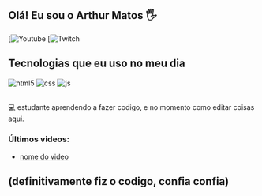 ## Olá! Eu sou o Arthur Matos 🖐️

[![Youtube]([link](https://www.youtube.com/watch?v=dQw4w9WgXcQ))
[![Twitch](link)

## Tecnologias que eu uso no meu dia

<div style="display: inline_block">
  <img align="center" alt="html5" src="https://img.shields.io/badge/Gmail-D14836?style=for-the-badge&logo=gmail&logoColor=white" />
  <img align="center" alt="css" src="https://img.shields.io/badge/Discord-7289DA?style=for-the-badge&logo=discord&logoColor=white" />
  <img align="center" alt="js" src="https://aleen42.github.io/badges/src/reddit.svg" />
</div><br/>

💻 estudante aprendendo a fazer codigo, e no momento como editar coisas aqui.

### Últimos videos:
- [nome do video](link)<br/>

## (definitivamente fiz o codigo, confia confia)
